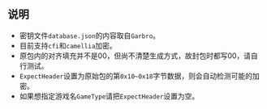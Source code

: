 ## 说明
* 密钥文件`database.json`的内容取自`Garbro`。
* 目前支持`cfi`和`camellia`加密。
* 原包内的对齐填充并不是00，但尚不清楚生成方式，故封包时都写00，请自行测试。
* `ExpectHeader`设置为原始包的第`0x10~0x18`字节数据，则会自动检测可能的加密。
* 如果想指定游戏名`GameType`请把`ExpectHeader`设置为空。
